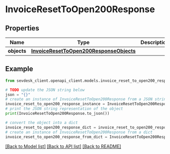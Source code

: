 # InvoiceResetToOpen200Response


## Properties

Name | Type | Description | Notes
------------ | ------------- | ------------- | -------------
**objects** | [**InvoiceResetToOpen200ResponseObjects**](InvoiceResetToOpen200ResponseObjects.md) |  | [optional] 

## Example

```python
from sevdesk_client.openapi_client.models.invoice_reset_to_open200_response import InvoiceResetToOpen200Response

# TODO update the JSON string below
json = "{}"
# create an instance of InvoiceResetToOpen200Response from a JSON string
invoice_reset_to_open200_response_instance = InvoiceResetToOpen200Response.from_json(json)
# print the JSON string representation of the object
print(InvoiceResetToOpen200Response.to_json())

# convert the object into a dict
invoice_reset_to_open200_response_dict = invoice_reset_to_open200_response_instance.to_dict()
# create an instance of InvoiceResetToOpen200Response from a dict
invoice_reset_to_open200_response_from_dict = InvoiceResetToOpen200Response.from_dict(invoice_reset_to_open200_response_dict)
```
[[Back to Model list]](../README.md#documentation-for-models) [[Back to API list]](../README.md#documentation-for-api-endpoints) [[Back to README]](../README.md)


